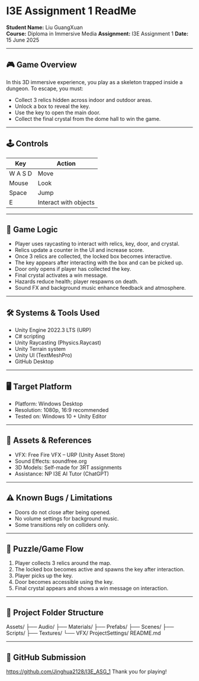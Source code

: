 # I3E Assignment 1 ReadMe

**Student Name:** Liu GuangXuan  
**Course:** Diploma in Immersive Media
**Assignment:** I3E Assignment 1
**Date:** 15 June 2025

---

## 🎮 Game Overview
In this 3D immersive experience, you play as a skeleton trapped inside a dungeon. To escape, you must:

- Collect 3 relics hidden across indoor and outdoor areas.
- Unlock a box to reveal the key.
- Use the key to open the main door.
- Collect the final crystal from the dome hall to win the game.

---

## 🕹️ Controls

| Key     | Action                |
|---------|------------------------|
| W A S D | Move                  |
| Mouse   | Look                  |
| Space   | Jump                  |
| E       | Interact with objects |

---

## 🧠 Game Logic

- Player uses raycasting to interact with relics, key, door, and crystal.
- Relics update a counter in the UI and increase score.
- Once 3 relics are collected, the locked box becomes interactive.
- The key appears after interacting with the box and can be picked up.
- Door only opens if player has collected the key.
- Final crystal activates a win message.
- Hazards reduce health; player respawns on death.
- Sound FX and background music enhance feedback and atmosphere.

---

## 🛠️ Systems & Tools Used

- Unity Engine 2022.3 LTS (URP)
- C# scripting
- Unity Raycasting (Physics.Raycast)
- Unity Terrain system
- Unity UI (TextMeshPro)
- GitHub Desktop

---

## 🖥️ Target Platform

- Platform: Windows Desktop
- Resolution: 1080p, 16:9 recommended
- Tested on: Windows 10 + Unity Editor

---

## 🎨 Assets & References

- VFX: Free Fire VFX – URP (Unity Asset Store)
- Sound Effects: soundfree.org
- 3D Models: Self-made for 3RT assignments
- Assistance: NP I3E AI Tutor (ChatGPT)

---

## ⚠️ Known Bugs / Limitations

- Doors do not close after being opened.
- No volume settings for background music.
- Some transitions rely on colliders only.

---

## 🧩 Puzzle/Game Flow

1. Player collects 3 relics around the map.
2. The locked box becomes active and spawns the key after interaction.
3. Player picks up the key.
4. Door becomes accessible using the key.
5. Final crystal appears and shows a win message on interaction.

---

## 📂 Project Folder Structure

Assets/
├── Audio/
├── Materials/
├── Prefabs/
├── Scenes/
├── Scripts/
├── Textures/
└── VFX/
ProjectSettings/
README.md

---

## 🔗 GitHub Submission
https://github.com/Jinghua2128/I3E_ASG_1
Thank you for playing!
